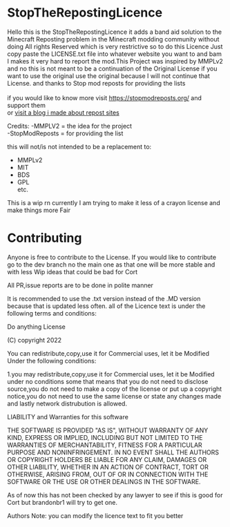 # StopTheRepostingLicence

Hello this is the StopTheRepostingLicence it adds a band aid solution to the Minecraft Reposting problem in the Minecraft modding community without doing All rights Reserved which is very restrictive so to do this Licence Just copy paste the LICENSE.txt file into whatever website you want to and bam I makes it very hard to report the mod.This Project was inspired by MMPLv2 and no this is not meant to be a continuation of the Original License if you want to use the original use the original because I will not continue that License. and thanks to Stop mod reposts for providing the lists<br>
<br>
if you would like to know more visit https://stopmodreposts.org/ and support them <br>
or [ visit a blog i made about repost sites](https://brandonmohammed666blogs.wordpress.com/2022/02/03/the-issue-with-repost-sites-like-9minecraft/)

Credits:
-MMPLV2 = the idea for the project <br>
-StopModReposts = for providing the list<br>

this will not/is not intended to be a replacement to:
- MMPLv2<br>
- MIT<br>
- BDS<br>
- GPL<br>
etc.<br>

This is a wip rn currently I am trying to make it less of a crayon license and make things more Fair 

# Contributing 
Anyone is free to contribute to the License.
If you would like to contribute go to the dev branch no the main one as that one will be more stable and with less Wip ideas that could be bad for Cort

All PR,issue reports are to be done in polite manner

It is recommended to use the .txt version instead of the .MD version because that is updated less often.
all of the Licence text is under the following terms and conditions:<br>

Do anything License

(C) copyright 2022 

You can redistribute,copy,use it for Commercial uses, let it be Modified
Under the following conditions:

1.you may redistribute,copy,use it for Commercial uses, let it be Modified under no conditions some that means that you do not need to disclose source,you do not need to make a copy of the license  or put up a copyright notice,you do not need to use the same license or state any changes made and lastly network distrubution is allowed. 


LIABILITY and Warranties for this software

THE SOFTWARE IS PROVIDED "AS IS", WITHOUT WARRANTY OF ANY KIND, EXPRESS OR
IMPLIED, INCLUDING BUT NOT LIMITED TO THE WARRANTIES OF MERCHANTABILITY,
FITNESS FOR A PARTICULAR PURPOSE AND NONINFRINGEMENT. IN NO EVENT SHALL THE
AUTHORS OR COPYRIGHT HOLDERS BE LIABLE FOR ANY CLAIM, DAMAGES OR OTHER
LIABILITY, WHETHER IN AN ACTION OF CONTRACT, TORT OR OTHERWISE, ARISING FROM,
OUT OF OR IN CONNECTION WITH THE SOFTWARE OR THE USE OR OTHER DEALINGS IN THE
SOFTWARE.


As of now this has not been checked by any lawyer to see if this is good for Cort but brandonbr1 will try to get one.

Authors Note: you can modify the licence text to fit you better
 
